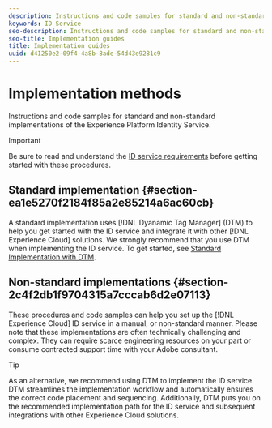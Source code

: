 ```yaml
---
description: Instructions and code samples for standard and non-standard implementations of the Experience Platform Identity Service.
keywords: ID Service
seo-description: Instructions and code samples for standard and non-standard implementations of the Experience Platform Identity Service.
seo-title: Implementation guides
title: Implementation guides
uuid: d41250e2-09f4-4a8b-8ade-54d43e9281c9
---
```


# Implementation methods

Instructions and code samples for standard and non-standard implementations of the Experience Platform Identity Service.

>[!IMPORTANT]
>
>Be sure to read and understand the [ID service requirements](../reference/requirements.md) before getting started with these procedures.

## Standard implementation {#section-ea1e5270f2184f85a2e85214a6ac60cb}

A standard implementation uses [!DNL Dyanamic Tag Manager] (DTM) to help you get started with the ID service and integrate it with other [!DNL Experience Cloud] solutions. We strongly recommend that you use DTM when implementing the ID service. To get started, see [Standard Implementation with DTM](../implementation-guides/standard.md#concept-89cd0199a9634fc48644f2d61e3d2445).

## Non-standard implementations {#section-2c4f2db1f9704315a7cccab6d2e07113}

These procedures and code samples can help you set up the [!DNL Experience Cloud] ID service in a manual, or non-standard manner. Please note that these implementations are often technically challenging and complex. They can require scarce engineering resources on your part or consume contracted support time with your Adobe consultant.

>[!TIP]
>
>As an alternative, we recommend using DTM to implement the ID service. DTM streamlines the implementation workflow and automatically ensures the correct code placement and sequencing. Additionally, DTM puts you on the recommended implementation path for the ID service and subsequent integrations with other Experience Cloud solutions.

